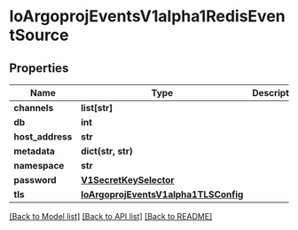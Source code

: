 # IoArgoprojEventsV1alpha1RedisEventSource

## Properties
Name | Type | Description | Notes
------------ | ------------- | ------------- | -------------
**channels** | **list[str]** |  | [optional] 
**db** | **int** |  | [optional] 
**host_address** | **str** |  | [optional] 
**metadata** | **dict(str, str)** |  | [optional] 
**namespace** | **str** |  | [optional] 
**password** | [**V1SecretKeySelector**](V1SecretKeySelector.md) |  | [optional] 
**tls** | [**IoArgoprojEventsV1alpha1TLSConfig**](IoArgoprojEventsV1alpha1TLSConfig.md) |  | [optional] 

[[Back to Model list]](../README.md#documentation-for-models) [[Back to API list]](../README.md#documentation-for-api-endpoints) [[Back to README]](../README.md)


